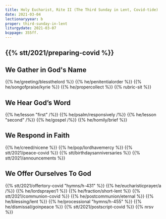 ```yaml
---
title: Holy Eucharist, Rite II (The Third Sunday in Lent, Covid-tide)
date: 2021-03-04
lectionaryyear: b
proper: third-sunday-in-lent
liturgydate: 2021-03-07
bcppage: 355ff.
---
```

{{% stt/2021/preparing-covid %}}
---
## We Gather in God's Name
{{% he/greeting/blessthelord %}}
{{% he/penitentialorder %}}
{{% he/songofpraise/kyrie %}}
{{% he/propercollect %}}
{{% rubric-sit %}}
## We Hear God’s Word
{{% he/lesson "first" /%}}
{{% he/psalm/responsively /%}}
{{% he/lesson "second" /%}}
{{% he/gospel /%}}
{{% he/homily/brief %}}

## We Respond in Faith
{{% he/creed/nicene %}}
{{% he/pop/lordhavemercy %}}
{{% stt/2021/peace-covid %}}
{{% stt/birthdaysanniversaries %}}
{{% stt/2021/announcements %}}

## We Offer Ourselves To God
{{% stt/2021/offertory-covid "hymns/h-431" %}}
{{% he/eucharisticprayer/a /%}}
{{% he/lordsprayer/1 %}}
{{% he/fraction/short-lent %}}
{{% stt/2021/communion-covid %}}
{{% he/postcommunion/eternal %}}
{{% he/blessing/lent %}}
{{% he/processional "hymns/h-455" %}}
{{% he/dismissal/goinpeace %}}
{{% stt/2021/postscript-covid %}}
{{% nrsv %}}
